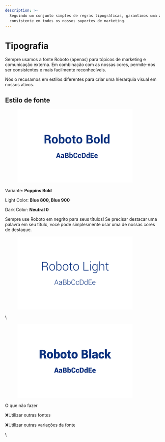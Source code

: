 ```yaml
---
description: >-
  Seguindo um conjunto simples de regras tipográficas, garantimos uma aparência
  consistente em todos os nossos suportes de marketing.
---
```


# Tipografia

Sempre usamos a fonte Roboto (apenas) para tópicos de marketing e comunicação externa. Em combinação com as nossas cores, permite-nos ser consistentes e mais facilmente reconhecíveis.

Nós o recusamos em estilos diferentes para criar uma hierarquia visual em nossos ativos.



## Estilo de fonte

<figure><img src="../../.gitbook/assets/fonte - roboto bold (1).png" alt="" width="375"><figcaption></figcaption></figure>

Variante: **Poppins Bold**

Light Color: **Blue 800, Blue 900**

Dark Color: **Neutral 0**

Sempre use Roboto em negrito para seus títulos! Se precisar destacar uma palavra em seu título, você pode simplesmente usar uma de nossas cores de destaque.

<figure><img src="../../.gitbook/assets/fonte - roboto light.png" alt="" width="375"><figcaption></figcaption></figure>









\


<figure><img src="../../.gitbook/assets/fonte - roboto black.png" alt="" width="375"><figcaption></figcaption></figure>





O que não fazer

:x:Utilizar outras fontes

:x:Utilizar outras variações da fonte

\


